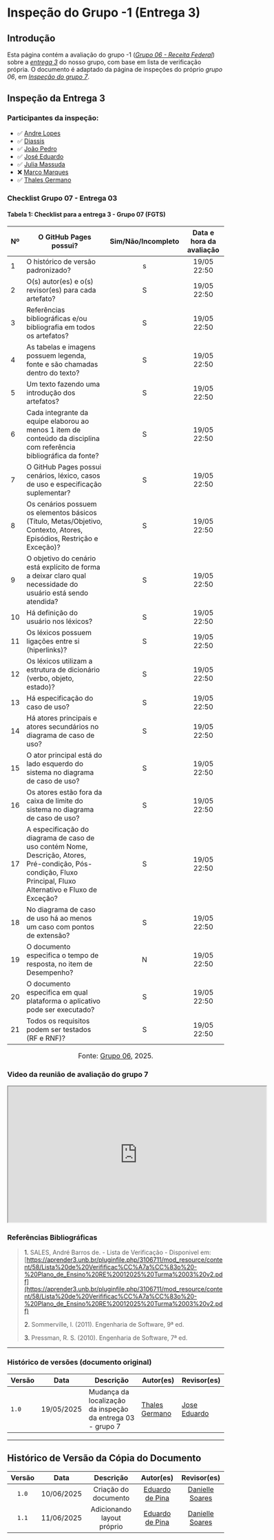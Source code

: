# Inspeção do Grupo -1 (Entrega 3)

## Introdução

Esta página contém a avaliação do grupo -1 ([*Grupo 06 - Receita Federal*](https://github.com/Requisitos-de-Software/2025.1-ReceitaFederal)) sobre a [*entrega 3*](https://eduardodpms.github.io/REQ-FGTS/Entregas/Entrega-3/) do nosso grupo, com base em lista de verificação própria. O documento é adaptado da página de inspeções do próprio *grupo 06*, em [*Inspeção do grupo 7*](https://requisitos-de-software.github.io/2025.1-ReceitaFederal/inspecao/entrega03/inspecao-grupo7-3/).

## Inspeção da Entrega 3

### Participantes da inspeção: 

- ✅ [Andre Lopes](https://github.com/andrewslopes)
- ✅ [Diassis](https://github.com/Diaxiz)
- ✅ [João Pedro](https://github.com/JpRodrigues2)
- ✅ [José Eduardo](https://github.com/jevprado)
- ✅ [Julia Massuda](https://github.com/JuliaReis18)
- ❌ [Marco Marques](https://github.com/marcomarquesdc)
- ✅ [Thales Germano](https://github.com/thalesgvl)


### Checklist Grupo 07 - Entrega 03

#### Tabela 1: Checklist para a entrega 3 - Grupo 07 (FGTS)  

| Nº | O GitHub Pages possui? | Sim/Não/Incompleto | Data e hora da avaliação |
|----|-------------------------|:------------------:|:------------------------:|
| 1  | O histórico de versão padronizado? |  s | 19/05 22:50  |
| 2  | O(s) autor(es) e o(s) revisor(es) para cada artefato? | S  | 19/05 22:50  |
| 3  | Referências bibliográficas e/ou bibliografia em todos os artefatos? | S  | 19/05 22:50  |
| 4  | As tabelas e imagens possuem legenda, fonte e são chamadas dentro do texto? | S  | 19/05 22:50 |
| 5  | Um texto fazendo uma introdução dos artefatos? | S  |  19/05 22:50 |
| 6  | Cada integrante da equipe elaborou ao menos 1 item de conteúdo da disciplina com referência bibliográfica da fonte? | S  |  19/05 22:50|
| 7  | O GitHub Pages possui cenários, léxico, casos de uso e especificação suplementar? | S  |  19/05 22:50|
| 8  | Os cenários possuem os elementos básicos (Título, Metas/Objetivo, Contexto, Atores, Episódios, Restrição e Exceção)? |  S |  19/05 22:50|
| 9  | O objetivo do cenário está explícito de forma a deixar claro qual necessidade do usuário está sendo atendida? | S  | 19/05 22:50  |
| 10 | Há definição do usuário nos léxicos? | S  |  19/05 22:50 |
| 11 | Os léxicos possuem ligações entre si (hiperlinks)? | S  | 19/05 22:50  |
| 12 | Os léxicos utilizam a estrutura de dicionário (verbo, objeto, estado)? | S  |  19/05 22:50 |
| 13 | Há especificação do caso de uso? | S  | 19/05 22:50  |
| 14 | Há atores principais e atores secundários no diagrama de caso de uso? | S  |  19/05 22:50 |
| 15 | O ator principal está do lado esquerdo do sistema no diagrama de caso de uso? |  S |  19/05 22:50 |
| 16 | Os atores estão fora da caixa de limite do sistema no diagrama de caso de uso? | S  |  19/05 22:50 |
| 17 | A especificação do diagrama de caso de uso contém Nome, Descrição, Atores, Pré-condição, Pós-condição, Fluxo Principal, Fluxo Alternativo e Fluxo de Exceção? |  S |  19/05 22:50 |
| 18 | No diagrama de caso de uso há ao menos um caso com pontos de extensão? | S  | 19/05 22:50 |
| 19 | O documento especifica o tempo de resposta, no item de Desempenho? |  N |  19/05 22:50 |
| 20 | O documento especifica em qual plataforma o aplicativo pode ser executado? |  S |  19/05 22:50 |
| 21 | Todos os requisitos podem ser testados (RF e RNF)? | S  |  19/05 22:50 |

<font size="3"><p style="text-align: center">Fonte: [Grupo 06](https://requisitos-de-software.github.io/2025.1-ReceitaFederal/#membros-da-equipe), 2025.</p></font>

### Video da reunião de avaliação do grupo 7

<iframe width="600" height="315"
        src="https://www.youtube.com/embed/UOYmraWZnn4" 
        title="YouTube video player"
        allow="accelerometer; autoplay; clipboard-write; encrypted-media; gyroscope; picture-in-picture; web-share"
        allowfullscreen>
</iframe>

### Referências Bibliográficas 

> <a>1.</a> SALES, André Barros de. - Lista de Verificação - Disponivel em: [https://aprender3.unb.br/pluginfile.php/3106711/mod_resource/content/58/Lista%20de%20Verifificac%CC%A7a%CC%83o%20-%20Plano_de_Ensino%20RE%20012025%20Turma%2003%20v2.pdf](https://aprender3.unb.br/pluginfile.php/3106711/mod_resource/content/58/Lista%20de%20Verifificac%CC%A7a%CC%83o%20-%20Plano_de_Ensino%20RE%20012025%20Turma%2003%20v2.pdf)
>
> <a>2.</a> Sommerville, I. (2011). Engenharia de Software, 9ª ed.
>
> <a>3.</a> Pressman, R. S. (2010). Engenharia de Software, 7ª ed.
>

---

### Histórico de versões (documento original)
Versão |   Data  | Descrição | Autor(es) | Revisor(es)
------ | ---- | ------ | ---------- | ----------
`1.0` | 19/05/2025 | Mudança da localização da inspeção da entrega 03 - grupo 7 | [Thales Germano](https://github.com/thalesgvl) | [Jose Eduardo](https://github.com/jevprado)|



---

## Histórico de Versão da Cópia do Documento

| Versão | Data | Descrição | Autor(es) | Revisor(es) |
| :-: | :-: | :-: | :-: | :-: |
| `1.0` | 10/06/2025 | Criação do documento | [Eduardo de Pina](https://github.com/eduardodpms) | [Danielle Soares](https://github.com/danielle-soaress) |
| `1.1` | 11/06/2025 | Adicionando layout próprio | [Eduardo de Pina](https://github.com/eduardodpms) | [Danielle Soares](https://github.com/danielle-soaress) |
